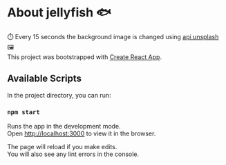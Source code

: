 # About jellyfish :fish: <br/>
:stopwatch: Every 15 seconds the background image is changed using [api unsplash](https://unsplash.com/developers) :framed_picture: <br />
This project was bootstrapped with [Create React App](https://github.com/facebook/create-react-app).

## Available Scripts

In the project directory, you can run:

### `npm start`

Runs the app in the development mode.<br />
Open [http://localhost:3000](http://localhost:3000) to view it in the browser.

The page will reload if you make edits.<br />
You will also see any lint errors in the console.
